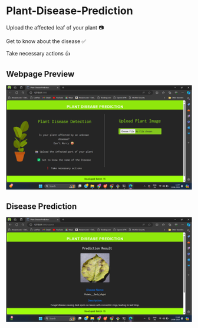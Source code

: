 # Plant-Disease-Prediction

Upload the affected leaf of your plant 📷

Get to know about the disease ✅

Take necessary actions 👍

## Webpage Preview

![image](https://github.com/sivatejachary/Plants_disease_detection_using-_Falask/blob/9d4e7af6d452734d25830de034cc11d1f342a91e/Screenshot%20(218).png)

## Disease Prediction

![image](https://github.com/sivatejachary/Plants_disease_detection_using-_Falask/blob/f1500bf811af4bc6161be9a2320fc428673085d3/Screenshot%20(220).png)
